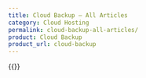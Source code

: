 ```yaml
---
title: Cloud Backup – All Articles
category: Cloud Hosting
permalink: cloud-backup-all-articles/
product: Cloud Backup
product_url: cloud-backup
---
```


{{<list product_url="cloud-backup">}}
